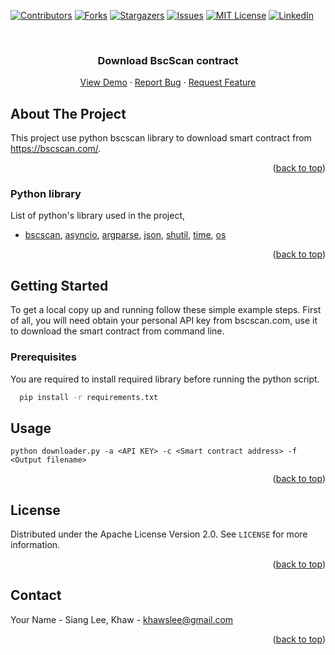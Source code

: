 <div id="top"></div>

[![Contributors][contributors-shield]][contributors-url]
[![Forks][forks-shield]][forks-url]
[![Stargazers][stars-shield]][stars-url]
[![Issues][issues-shield]][issues-url]
[![MIT License][license-shield]][license-url]
[![LinkedIn][linkedin-shield]][linkedin-url]

<!-- PROJECT LOGO -->
<br />
<div align="center">

  <h3 align="center">Download BscScan contract</h3>

  <p align="center">
    <a href="https://github.com/khawslee/download-bscscan-contract">View Demo</a>
    ·
    <a href="https://github.com/khawslee/download-bscscan-contract/issues">Report Bug</a>
    ·
    <a href="https://github.com/khawslee/download-bscscan-contract/issues">Request Feature</a>
  </p>
</div>

<!-- ABOUT THE PROJECT -->
## About The Project

This project use python bscscan library to download smart contract from https://bscscan.com/.

<p align="right">(<a href="#top">back to top</a>)</p>

### Python library

List of python's library used in the project,

* [bscscan](https://github.com/pcko1/bscscan-python), [asyncio](https://docs.python.org/3/library/asyncio.html), [argparse](https://docs.python.org/3/library/argparse.html), [json](https://docs.python.org/3/library/json.html), [shutil](https://docs.python.org/3/library/shutil.html), [time](https://docs.python.org/3/library/time.html), [os](https://docs.python.org/3/library/os.html)

<p align="right">(<a href="#top">back to top</a>)</p>



<!-- GETTING STARTED -->
## Getting Started

To get a local copy up and running follow these simple example steps.
First of all, you will need obtain your personal API key from bscscan.com, use it to download the smart contract from command line.

### Prerequisites

You are required to install required library before running the python script.

```sh
  pip install -r requirements.txt
```

## Usage

```properties
python downloader.py -a <API KEY> -c <Smart contract address> -f <Output filename>
```

<p align="right">(<a href="#top">back to top</a>)</p>


<!-- LICENSE -->
## License

Distributed under the Apache License Version 2.0. See `LICENSE` for more information.

<p align="right">(<a href="#top">back to top</a>)</p>

<!-- CONTACT -->
## Contact

Your Name - Siang Lee, Khaw - khawslee@gmail.com

<p align="right">(<a href="#top">back to top</a>)</p>

[contributors-shield]: https://img.shields.io/github/contributors/khawslee/download-bscscan-contract.svg?style=for-the-badge
[contributors-url]: https://github.com/khawslee/download-bscscan-contract/graphs/contributors
[forks-shield]: https://img.shields.io/github/forks/khawslee/download-bscscan-contract.svg?style=for-the-badge
[forks-url]: https://github.com/khawslee/download-bscscan-contract/network/members
[stars-shield]: https://img.shields.io/github/stars/khawslee/download-bscscan-contract.svg?style=for-the-badge
[stars-url]: https://github.com/khawslee/download-bscscan-contract/stargazers
[issues-shield]: https://img.shields.io/github/issues/khawslee/download-bscscan-contract.svg?style=for-the-badge
[issues-url]: https://github.com/khawslee/download-bscscan-contract/issues
[license-shield]: https://img.shields.io/github/license/khawslee/download-bscscan-contract.svg?style=for-the-badge
[license-url]: https://github.com/khawslee/download-bscscan-contract/blob/master/LICENSE.txt
[linkedin-shield]: https://img.shields.io/badge/-LinkedIn-black.svg?style=for-the-badge&logo=linkedin&colorB=555
[linkedin-url]: https://linkedin.com/in/khawslee
